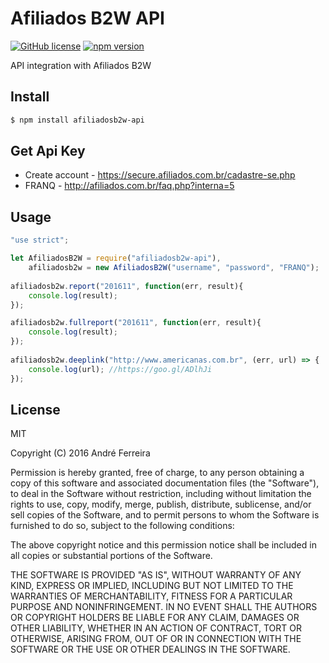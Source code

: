 # Afiliados B2W API

[![GitHub license](https://img.shields.io/badge/license-MIT-blue.svg)](https://raw.githubusercontent.com/andrehrf/afiliadosb2w-api/master/LICENSE)
[![npm version](https://badge.fury.io/js/afiliadosb2w-api.svg)](https://badge.fury.io/js/afiliadosb2w-api)

API integration with Afiliados B2W

## Install

```bash
$ npm install afiliadosb2w-api
```

## Get Api Key

* Create account - https://secure.afiliados.com.br/cadastre-se.php
* FRANQ - http://afiliados.com.br/faq.php?interna=5

## Usage

```js
"use strict";

let AfiliadosB2W = require("afiliadosb2w-api"),
    afiliadosb2w = new AfiliadosB2W("username", "password", "FRANQ");
        
afiliadosb2w.report("201611", function(err, result){
    console.log(result);
});

afiliadosb2w.fullreport("201611", function(err, result){
    console.log(result);
});
    
afiliadosb2w.deeplink("http://www.americanas.com.br", (err, url) => {
    console.log(url); //https://goo.gl/ADlhJi
});

```

## License

  MIT
  
  Copyright (C) 2016 André Ferreira

  Permission is hereby granted, free of charge, to any person obtaining a copy of this software and associated documentation files (the "Software"), to deal in the Software without restriction, including without limitation the rights to use, copy, modify, merge, publish, distribute, sublicense, and/or sell copies of the Software, and to permit persons to whom the Software is furnished to do so, subject to the following conditions:

  The above copyright notice and this permission notice shall be included in all copies or substantial portions of the Software.

  THE SOFTWARE IS PROVIDED "AS IS", WITHOUT WARRANTY OF ANY KIND, EXPRESS OR IMPLIED, INCLUDING BUT NOT LIMITED TO THE WARRANTIES OF MERCHANTABILITY, FITNESS FOR A PARTICULAR PURPOSE AND NONINFRINGEMENT. IN NO EVENT SHALL THE AUTHORS OR COPYRIGHT HOLDERS BE LIABLE FOR ANY CLAIM, DAMAGES OR OTHER LIABILITY, WHETHER IN AN ACTION OF CONTRACT, TORT OR OTHERWISE, ARISING FROM, OUT OF OR IN CONNECTION WITH THE SOFTWARE OR THE USE OR OTHER DEALINGS IN THE SOFTWARE.